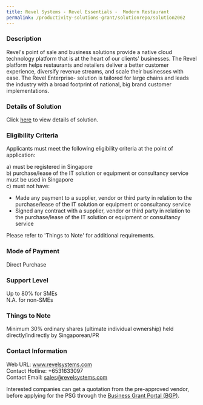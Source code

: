 ```yaml
---
title: Revel Systems - Revel Essentials -  Modern Restaurant 
permalink: /productivity-solutions-grant/solutionrepo/solution2062
---
```


### Description

Revel's point of sale and business solutions provide a native cloud technology platform that is at the heart of our clients' businesses. The Revel platform helps restaurants and retailers deliver a better customer experience, diversify revenue streams, and scale their businesses with ease. 
The Revel Enterprise- solution is tailored for large chains and leads the industry with a broad footprint of national, big brand customer implementations.

### Details of Solution

Click <a href='https://www.gobusiness.gov.sg/images/psg/RevelSystemsGlobal20200600_Desensitised_Annex_3(002)_Part_2.pdf' target='_blank' rel='noopener'>here</a> to view details of solution.

### Eligibility Criteria

Applicants must meet the following eligibility criteria at the point of application:

a) must be registered in Singapore <br>
b) purchase/lease of the IT solution or equipment or consultancy service must be used in Singapore <br>
c) must not have:
- Made any payment to a supplier, vendor or third party in relation to the purchase/lease of the IT solution or equipment or consultancy service
- Signed any contract with a supplier, vendor or third party in relation to the purchase/lease of the IT solution or equipment or consultancy service

Please refer to 'Things to Note' for additional requirements.

### Mode of Payment
Direct Purchase

### Support Level
Up to 80% for SMEs <br>
N.A. for non-SMEs

### Things to Note
Minimum 30% ordinary shares (ultimate individual ownership) held directly/indirectly by Singaporean/PR

### Contact Information
Web URL: www.revelsystems.com <br>Contact Hotline: +6531633097 <br>Contact Email: sales@revelsystems.com <br>

Interested companies can get a quotation from the pre-approved vendor, before applying for the PSG through the <a target='_blank' rel='noopener' href='https://www.businessgrants.gov.sg/'>Business Grant Portal (BGP)</a>.
